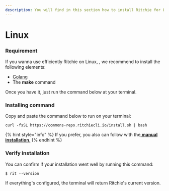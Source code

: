 ```yaml
---
description: You will find in this section how to install Ritchie for Linux.
---
```


# Linux

### Requirement

If you wanna use efficiently Ritchie on Linux, , we recommend to install the following elements:

* [Golang](https://golang.org/doc/install)
* The **make** command

Once you have it, just run the command below at your terminal. 

### Installing command

Copy and paste the command below to run on your terminal: 

```text
curl -fsSL https://commons-repo.ritchiecli.io/install.sh | bash
```

{% hint style="info" %}
If you prefer, you also can follow with the[ **manual installation**.](manual-installation.md)
{% endhint %}

### Verify installation 

You can confirm if your installation went well by running this command: 

```text
$ rit --version
```

If everything's configured, the terminal will return Ritchie's current version.  

